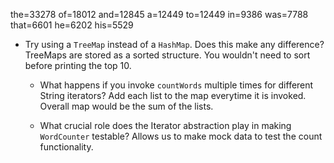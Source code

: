 the=33278
of=18012
and=12845
a=12449
to=12449
in=9386
was=7788
that=6601
he=6202
his=5529

 - Try using a `TreeMap` instead of a `HashMap`. Does this make any difference?
 TreeMaps are stored as a sorted structure. You wouldn't need to sort before printing the top 10.

   - What happens if you invoke `countWords` multiple times for different String iterators?
    Add each list to the map everytime it is invoked. Overall map would be the sum of the lists.

   - What crucial role does the Iterator abstraction play in making `WordCounter` testable?
    Allows us to make mock data to test the count functionality.